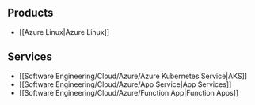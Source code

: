 
## Products

- [[Azure Linux|Azure Linux]]

## Services

- [[Software Engineering/Cloud/Azure/Azure Kubernetes Service|AKS]]
- [[Software Engineering/Cloud/Azure/App Service|App Services]]
- [[Software Engineering/Cloud/Azure/Function App|Function Apps]]